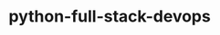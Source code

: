 # python-full-stack-devops







<!-- Data Base -->
<!-- CREATE DATABASE IF NOT EXISTS dev;

USE dev;

CREATE TABLE IF NOT EXISTS users (
    id INT AUTO_INCREMENT PRIMARY KEY,
    name VARCHAR(100) NOT NULL,
    email VARCHAR(150) NOT NULL UNIQUE,
    created_at TIMESTAMP DEFAULT CURRENT_TIMESTAMP
);
 -->

 <!-- 
INSERT INTO users (name, email)
VALUES
('Alice Johnson', 'alice@example.com'),
('Bob Smith', 'bob@example.com'),
('Charlie Kumar', 'charlie@example.com');
 -->
